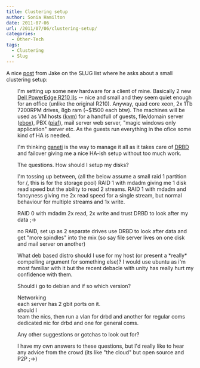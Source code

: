 ```yaml
---
title: Clustering setup
author: Sonia Hamilton
date: 2011-07-06
url: /2011/07/06/clustering-setup/
categories:
  - Other-Tech
tags:
  - Clustering
  - Slug
---
```

A nice [post][1] from Jake on the SLUG list where he asks about a small clustering setup:

<!--more-->

<p style="padding-left:30px;">
  I'm setting up some new hardware for a client of mine. Basically 2 new <a href="http://www.dell.com/au/business/p/poweredge-r210-2/pd">Dell PowerEdge R210 IIs</a> -- nice and small and they seem quiet enough for an office (unlike the original R210). Anyway, quad core xeon, 2x 1Tb 7200RPM drives, 8gb ram (~$1500 each btw). The machines will be used as VM hosts (<a href="http://www.linux-kvm.org/page/Main_Page">kvm</a>) for a handfull of guests, file/domain server (<a href="http://www.zentyal.org/">ebox</a>), PBX (<a href="http://pbxinaflash.net/">piaf</a>), mail server web server, "magic windows only application" server etc. As the guests run everything in the ofice some kind of HA is needed.
</p>

<p style="padding-left:30px;">
  I'm thinking <a href="http://code.google.com/p/ganeti/">ganeti</a> is the way to manage it all as it takes care of <a href="http://www.drbd.org/">DRBD</a> and failover giving me a nice HA-ish setup without too much work.
</p>

<p style="padding-left:30px;">
  The questions. How should I setup my disks?
</p>

<p style="padding-left:30px;">
  I'm tossing up between, (all the below assume a small raid 1 partition for /, this is for the storage pool) RAID 1 with mdadm giving me 1 disk read speed but the ability to read 2 streams. RAID 1 with mdadm and fancyness giving me 2x read speed for a single stream, but normal behaviour for multiple streams and 1x write.
</p>

<p style="padding-left:30px;">
  RAID 0 with mdadm 2x read, 2x write and trust DRBD to look after my data ;->
</p>

<p style="padding-left:30px;">
  no RAID, set up as 2 separate drives use DRBD to look after data and get "more spindles" into the mix (so say file server lives on one disk and mail server on another)
</p>

<p style="padding-left:30px;">
  What deb based distro should I use for my host (or present a *really* compelling argument for something else)? I would use ubuntu as i'm most familiar with it but the recent debacle with unity has really hurt my confidence with them.
</p>

<p style="padding-left:30px;">
  Should i go to debian and if so which version?
</p>

<p style="padding-left:30px;">
  Networking<br /> each server has 2 gbit ports on it.<br /> should I<br /> team the nics, then run a vlan for drbd and another for regular coms<br /> dedicated nic for drbd and one for general coms.
</p>

<p style="padding-left:30px;">
  Any other suggestions or gotchas to look out for?
</p>

<p style="padding-left:30px;">
  I have my own answers to these questions, but I'd really like to hear any advice from the crowd (its like "the cloud" but open source and P2P ;->)
</p>

 [1]: http://lists.slug.org.au/archives/slug/2011/06/msg00014.html
